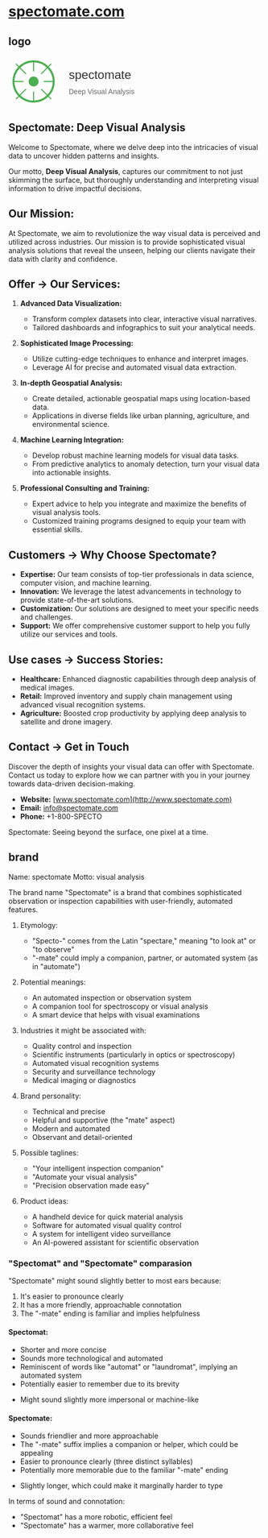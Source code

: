 # [spectomate.com](http://www.spectomate.com)

## logo


<svg width="300" height="100" xmlns="http://www.w3.org/2000/svg">
  <!-- Background circle of the eye -->
  <circle cx="50" cy="50" r="40" stroke="#4CAF50" stroke-width="4" fill="none" />
  <!-- Inner circle of the eye -->
  <circle cx="50" cy="50" r="10" fill="#4CAF50" />
  <!-- Radiating lines around the eye -->
  <line x1="50" y1="10" x2="50" y2="30" style="stroke:#4CAF50;stroke-width:2" />
  <line x1="50" y1="70" x2="50" y2="90" style="stroke:#4CAF50;stroke-width:2" />
  <line x1="10" y1="50" x2="30" y2="50" style="stroke:#4CAF50;stroke-width:2" />
  <line x1="70" y1="50" x2="90" y2="50" style="stroke:#4CAF50;stroke-width:2" />
  <line x1="15" y1="15" x2="35" y2="35" style="stroke:#4CAF50;stroke-width:2" />
  <line x1="65" y1="65" x2="85" y2="85" style="stroke:#4CAF50;stroke-width:2" />
  <line x1="15" y1="85" x2="35" y2="65" style="stroke:#4CAF50;stroke-width:2" />
  <line x1="65" y1="35" x2="85" y2="15" style="stroke:#4CAF50;stroke-width:2" />
  <!-- Company name -->
  <text x="120" y="45" font-family="Arial" font-size="24" fill="#333">spectomate</text>
  <!-- Motto -->
  <text x="120" y="75" font-family="Arial" font-size="14" fill="#666">Deep Visual Analysis</text>
</svg>


## Spectomate: Deep Visual Analysis

Welcome to Spectomate, where we delve deep into the intricacies of visual data to uncover hidden patterns and insights. 

Our motto, **Deep Visual Analysis**, captures our commitment to not just skimming the surface, but thoroughly understanding and interpreting visual information to drive impactful decisions.

## Our Mission:

At Spectomate, we aim to revolutionize the way visual data is perceived and utilized across industries. 
Our mission is to provide sophisticated visual analysis solutions that reveal the unseen, helping our clients navigate their data with clarity and confidence.


## Offer -> **Our Services:**

1. **Advanced Data Visualization:**
   - Transform complex datasets into clear, interactive visual narratives.
   - Tailored dashboards and infographics to suit your analytical needs.

2. **Sophisticated Image Processing:**
   - Utilize cutting-edge techniques to enhance and interpret images.
   - Leverage AI for precise and automated visual data extraction.

3. **In-depth Geospatial Analysis:**
   - Create detailed, actionable geospatial maps using location-based data.
   - Applications in diverse fields like urban planning, agriculture, and environmental science.

4. **Machine Learning Integration:**
   - Develop robust machine learning models for visual data tasks.
   - From predictive analytics to anomaly detection, turn your visual data into actionable insights.

5. **Professional Consulting and Training:**
   - Expert advice to help you integrate and maximize the benefits of visual analysis tools.
   - Customized training programs designed to equip your team with essential skills.

## Customers -> **Why Choose Spectomate?**

- **Expertise:** Our team consists of top-tier professionals in data science, computer vision, and machine learning.
- **Innovation:** We leverage the latest advancements in technology to provide state-of-the-art solutions.
- **Customization:** Our solutions are designed to meet your specific needs and challenges.
- **Support:** We offer comprehensive customer support to help you fully utilize our services and tools.

## Use cases -> **Success Stories:**

- **Healthcare:** Enhanced diagnostic capabilities through deep analysis of medical images.
- **Retail:** Improved inventory and supply chain management using advanced visual recognition systems.
- **Agriculture:** Boosted crop productivity by applying deep analysis to satellite and drone imagery.


## Contact -> Get in Touch

Discover the depth of insights your visual data can offer with Spectomate. Contact us today to explore how we can partner with you in your journey towards data-driven decision-making.

- **Website:** [www.spectomate.com](http://www.spectomate.com)
- **Email:** info@spectomate.com
- **Phone:** +1-800-SPECTO

Spectomate: Seeing beyond the surface, one pixel at a time.


## brand

Name: spectomate
Motto: visual analysis

The brand name "Spectomate" is a brand that combines sophisticated observation or inspection capabilities with user-friendly, automated features. 


1. Etymology:
   - "Specto-" comes from the Latin "spectare," meaning "to look at" or "to observe"
   - "-mate" could imply a companion, partner, or automated system (as in "automate")

2. Potential meanings:
   - An automated inspection or observation system
   - A companion tool for spectroscopy or visual analysis
   - A smart device that helps with visual examinations

3. Industries it might be associated with:
   - Quality control and inspection
   - Scientific instruments (particularly in optics or spectroscopy)
   - Automated visual recognition systems
   - Security and surveillance technology
   - Medical imaging or diagnostics

4. Brand personality:
   - Technical and precise
   - Helpful and supportive (the "mate" aspect)
   - Modern and automated
   - Observant and detail-oriented

5. Possible taglines:
   - "Your intelligent inspection companion"
   - "Automate your visual analysis"
   - "Precision observation made easy"

6. Product ideas:
   - A handheld device for quick material analysis
   - Software for automated visual quality control
   - A system for intelligent video surveillance
   - An AI-powered assistant for scientific observation




### "Spectomat" and "Spectomate" comparasion

"Spectomate" might sound slightly better to most ears because:
1. It's easier to pronounce clearly
2. It has a more friendly, approachable connotation
3. The "-mate" ending is familiar and implies helpfulness

#### Spectomat:
+ Shorter and more concise
+ Sounds more technological and automated
+ Reminiscent of words like "automat" or "laundromat", implying an automated system
+ Potentially easier to remember due to its brevity
- Might sound slightly more impersonal or machine-like

#### Spectomate:
+ Sounds friendlier and more approachable
+ The "-mate" suffix implies a companion or helper, which could be appealing
+ Easier to pronounce clearly (three distinct syllables)
+ Potentially more memorable due to the familiar "-mate" ending
- Slightly longer, which could make it marginally harder to type

In terms of sound and connotation:
- "Spectomat" has a more robotic, efficient feel
- "Spectomate" has a warmer, more collaborative feel

